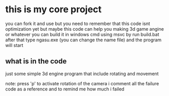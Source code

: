 # this is my core project
you can fork it and use but you need to remember 
that this code isnt optimization yet
but maybe this code can help you making 3d game angine or whatever
you can build it in windows cmd using msvc by run build.bat
after that type ngasu.exe (you can change the name file) 
and the program will start

## what is in the code
just some simple 3d engine program that include 
rotating and movement

note:
press 'p' to activate rotation of the camera
i comment all the failure code as a reference 
and to remind me how much i failed
